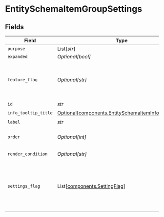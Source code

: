 # EntitySchemaItemGroupSettings


## Fields

| Field                                                                                                                | Type                                                                                                                 | Required                                                                                                             | Description                                                                                                          | Example                                                                                                              |
| -------------------------------------------------------------------------------------------------------------------- | -------------------------------------------------------------------------------------------------------------------- | -------------------------------------------------------------------------------------------------------------------- | -------------------------------------------------------------------------------------------------------------------- | -------------------------------------------------------------------------------------------------------------------- |
| `purpose`                                                                                                            | List[*str*]                                                                                                          | :heavy_minus_sign:                                                                                                   | N/A                                                                                                                  |                                                                                                                      |
| `expanded`                                                                                                           | *Optional[bool]*                                                                                                     | :heavy_minus_sign:                                                                                                   | N/A                                                                                                                  |                                                                                                                      |
| `feature_flag`                                                                                                       | *Optional[str]*                                                                                                      | :heavy_minus_sign:                                                                                                   | This group should only be active when the feature flag is enabled                                                    | FF_MY_FEATURE_FLAG                                                                                                   |
| `id`                                                                                                                 | *str*                                                                                                                | :heavy_check_mark:                                                                                                   | N/A                                                                                                                  |                                                                                                                      |
| `info_tooltip_title`                                                                                                 | [Optional[components.EntitySchemaItemInfoTooltipTitle]](../../models/components/entityschemaiteminfotooltiptitle.md) | :heavy_minus_sign:                                                                                                   | N/A                                                                                                                  |                                                                                                                      |
| `label`                                                                                                              | *str*                                                                                                                | :heavy_check_mark:                                                                                                   | N/A                                                                                                                  |                                                                                                                      |
| `order`                                                                                                              | *Optional[int]*                                                                                                      | :heavy_minus_sign:                                                                                                   | Render order of the group                                                                                            |                                                                                                                      |
| `render_condition`                                                                                                   | *Optional[str]*                                                                                                      | :heavy_minus_sign:                                                                                                   | N/A                                                                                                                  | _is_composite_price = "false"                                                                                        |
| `settings_flag`                                                                                                      | List[[components.SettingFlag](../../models/components/settingflag.md)]                                               | :heavy_minus_sign:                                                                                                   | This group should only be active when all the settings have the correct value                                        |                                                                                                                      |